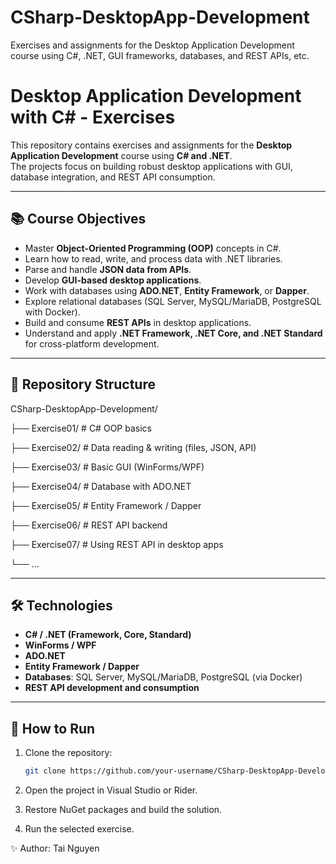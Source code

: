 # CSharp-DesktopApp-Development
Exercises and assignments for the Desktop Application Development course using C#, .NET, GUI frameworks, databases, and REST APIs, etc.

# Desktop Application Development with C# - Exercises

This repository contains exercises and assignments for the **Desktop Application Development** course using **C# and .NET**.  
The projects focus on building robust desktop applications with GUI, database integration, and REST API consumption.

---

## 📚 Course Objectives
- Master **Object-Oriented Programming (OOP)** concepts in C#.
- Learn how to read, write, and process data with .NET libraries.
- Parse and handle **JSON data from APIs**.
- Develop **GUI-based desktop applications**.
- Work with databases using **ADO.NET**, **Entity Framework**, or **Dapper**.
- Explore relational databases (SQL Server, MySQL/MariaDB, PostgreSQL with Docker).
- Build and consume **REST APIs** in desktop applications.
- Understand and apply **.NET Framework, .NET Core, and .NET Standard** for cross-platform development.

---

## 📂 Repository Structure
CSharp-DesktopApp-Development/

├── Exercise01/ # C# OOP basics

├── Exercise02/ # Data reading & writing (files, JSON, API)

├── Exercise03/ # Basic GUI (WinForms/WPF)

├── Exercise04/ # Database with ADO.NET

├── Exercise05/ # Entity Framework / Dapper

├── Exercise06/ # REST API backend

├── Exercise07/ # Using REST API in desktop apps

└── ...


---

## 🛠️ Technologies
- **C# / .NET (Framework, Core, Standard)**
- **WinForms / WPF**
- **ADO.NET**
- **Entity Framework / Dapper**
- **Databases**: SQL Server, MySQL/MariaDB, PostgreSQL (via Docker)
- **REST API development and consumption**

---

## 🚀 How to Run
1. Clone the repository:
   ```bash
   git clone https://github.com/your-username/CSharp-DesktopApp-Development.git
   
2. Open the project in Visual Studio or Rider.

3. Restore NuGet packages and build the solution.

4. Run the selected exercise.

✨ Author: Tai Nguyen
